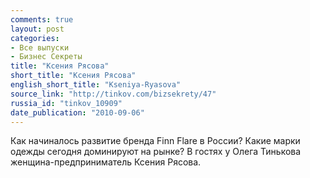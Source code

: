 ```yaml
---
comments: true
layout: post
categories:
- Все выпуски
- Бизнес Секреты
title: "Ксения Рясова"
short_title: "Ксения Рясова"
english_short_title: "Kseniya-Ryasova"
source_link: "http://tinkov.com/bizsekrety/47"
russia_id: "tinkov_10909"
date_publication: "2010-09-06"
---
```

Как начиналось развитие бренда Finn Flare в России? Какие марки одежды сегодня доминируют на рынке? В гостях у Олега Тинькова женщина-предприниматель Ксения Рясова.
